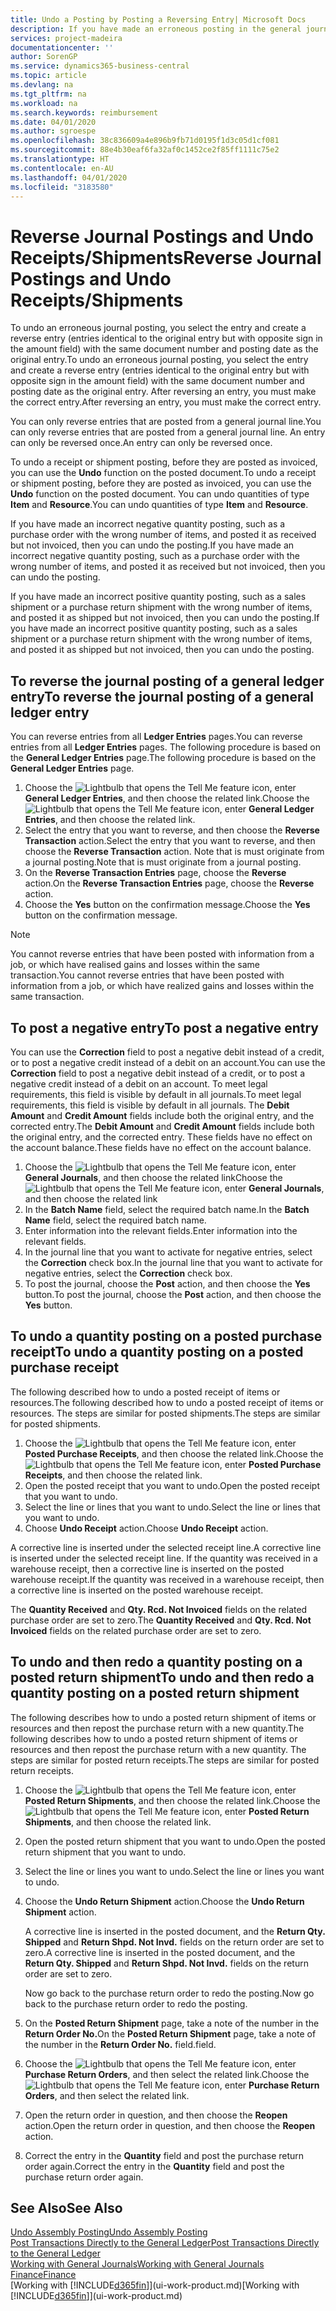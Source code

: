 ```yaml
---
title: Undo a Posting by Posting a Reversing Entry| Microsoft Docs
description: If you have made an erroneous posting in the general journal, then you can use the Reverse Transaction function to undo the posting with a correct audit trail.
services: project-madeira
documentationcenter: ''
author: SorenGP
ms.service: dynamics365-business-central
ms.topic: article
ms.devlang: na
ms.tgt_pltfrm: na
ms.workload: na
ms.search.keywords: reimbursement
ms.date: 04/01/2020
ms.author: sgroespe
ms.openlocfilehash: 38c836609a4e896b9fb71d0195f1d3c05d1cf081
ms.sourcegitcommit: 88e4b30eaf6fa32af0c1452ce2f85ff1111c75e2
ms.translationtype: HT
ms.contentlocale: en-AU
ms.lasthandoff: 04/01/2020
ms.locfileid: "3183580"
---
```

# <a name="reverse-journal-postings-and-undo-receiptsshipments"></a><span data-ttu-id="0d982-103">Reverse Journal Postings and Undo Receipts/Shipments</span><span class="sxs-lookup"><span data-stu-id="0d982-103">Reverse Journal Postings and Undo Receipts/Shipments</span></span>
<span data-ttu-id="0d982-104">To undo an erroneous journal posting, you select the entry and create a reverse entry (entries identical to the original entry but with opposite sign in the amount field) with the same document number and posting date as the original entry.</span><span class="sxs-lookup"><span data-stu-id="0d982-104">To undo an erroneous journal posting, you select the entry and create a reverse entry (entries identical to the original entry but with opposite sign in the amount field) with the same document number and posting date as the original entry.</span></span> <span data-ttu-id="0d982-105">After reversing an entry, you must make the correct entry.</span><span class="sxs-lookup"><span data-stu-id="0d982-105">After reversing an entry, you must make the correct entry.</span></span>

<span data-ttu-id="0d982-106">You can only reverse entries that are posted from a general journal line.</span><span class="sxs-lookup"><span data-stu-id="0d982-106">You can only reverse entries that are posted from a general journal line.</span></span> <span data-ttu-id="0d982-107">An entry can only be reversed once.</span><span class="sxs-lookup"><span data-stu-id="0d982-107">An entry can only be reversed once.</span></span>

<span data-ttu-id="0d982-108">To undo a receipt or shipment posting, before they are posted as invoiced, you can use the **Undo** function on the posted document.</span><span class="sxs-lookup"><span data-stu-id="0d982-108">To undo a receipt or shipment posting, before they are posted as invoiced, you can use the **Undo** function on the posted document.</span></span> <span data-ttu-id="0d982-109">You can undo quantities of type **Item** and **Resource**.</span><span class="sxs-lookup"><span data-stu-id="0d982-109">You can undo quantities of type **Item** and **Resource**.</span></span>

<span data-ttu-id="0d982-110">If you have made an incorrect negative quantity posting, such as a purchase order with the wrong number of items, and posted it as received but not invoiced, then you can undo the posting.</span><span class="sxs-lookup"><span data-stu-id="0d982-110">If you have made an incorrect negative quantity posting, such as a purchase order with the wrong number of items, and posted it as received but not invoiced, then you can undo the posting.</span></span>

<span data-ttu-id="0d982-111">If you have made an incorrect positive quantity posting, such as a sales shipment or a purchase return shipment with the wrong number of items, and posted it as shipped but not invoiced, then you can undo the posting.</span><span class="sxs-lookup"><span data-stu-id="0d982-111">If you have made an incorrect positive quantity posting, such as a sales shipment or a purchase return shipment with the wrong number of items, and posted it as shipped but not invoiced, then you can undo the posting.</span></span>   

## <a name="to-reverse-the-journal-posting-of-a-general-ledger-entry"></a><span data-ttu-id="0d982-112">To reverse the journal posting of a general ledger entry</span><span class="sxs-lookup"><span data-stu-id="0d982-112">To reverse the journal posting of a general ledger entry</span></span>
<span data-ttu-id="0d982-113">You can reverse entries from all **Ledger Entries** pages.</span><span class="sxs-lookup"><span data-stu-id="0d982-113">You can reverse entries from all **Ledger Entries** pages.</span></span> <span data-ttu-id="0d982-114">The following procedure is based on the **General Ledger Entries** page.</span><span class="sxs-lookup"><span data-stu-id="0d982-114">The following procedure is based on the **General Ledger Entries** page.</span></span>
1. <span data-ttu-id="0d982-115">Choose the ![Lightbulb that opens the Tell Me feature](media/ui-search/search_small.png "Tell me what you want to do") icon, enter **General Ledger Entries**, and then choose the related link.</span><span class="sxs-lookup"><span data-stu-id="0d982-115">Choose the ![Lightbulb that opens the Tell Me feature](media/ui-search/search_small.png "Tell me what you want to do") icon, enter **General Ledger Entries**, and then choose the related link.</span></span>
2. <span data-ttu-id="0d982-116">Select the entry that you want to reverse, and then choose the **Reverse Transaction** action.</span><span class="sxs-lookup"><span data-stu-id="0d982-116">Select the entry that you want to reverse, and then choose the **Reverse Transaction** action.</span></span> <span data-ttu-id="0d982-117">Note that is must originate from a journal posting.</span><span class="sxs-lookup"><span data-stu-id="0d982-117">Note that is must originate from a journal posting.</span></span>
3. <span data-ttu-id="0d982-118">On the **Reverse Transaction Entries** page, choose the **Reverse** action.</span><span class="sxs-lookup"><span data-stu-id="0d982-118">On the **Reverse Transaction Entries** page, choose the **Reverse** action.</span></span>
4. <span data-ttu-id="0d982-119">Choose the **Yes** button on the confirmation message.</span><span class="sxs-lookup"><span data-stu-id="0d982-119">Choose the **Yes** button on the confirmation message.</span></span>

> [!NOTE]
> <span data-ttu-id="0d982-120">You cannot reverse entries that have been posted with information from a job, or which have realised gains and losses within the same transaction.</span><span class="sxs-lookup"><span data-stu-id="0d982-120">You cannot reverse entries that have been posted with information from a job, or which have realized gains and losses within the same transaction.</span></span>

## <a name="to-post-a-negative-entry"></a><span data-ttu-id="0d982-121">To post a negative entry</span><span class="sxs-lookup"><span data-stu-id="0d982-121">To post a negative entry</span></span>  
<span data-ttu-id="0d982-122">You can use the **Correction** field to post a negative debit instead of a credit, or to post a negative credit instead of a debit on an account.</span><span class="sxs-lookup"><span data-stu-id="0d982-122">You can use the **Correction** field to post a negative debit instead of a credit, or to post a negative credit instead of a debit on an account.</span></span> <span data-ttu-id="0d982-123">To meet legal requirements, this field is visible by default in all journals.</span><span class="sxs-lookup"><span data-stu-id="0d982-123">To meet legal requirements, this field is visible by default in all journals.</span></span> <span data-ttu-id="0d982-124">The **Debit Amount** and **Credit Amount** fields include both the original entry, and the corrected entry.</span><span class="sxs-lookup"><span data-stu-id="0d982-124">The **Debit Amount** and **Credit Amount** fields include both the original entry, and the corrected entry.</span></span> <span data-ttu-id="0d982-125">These fields have no effect on the account balance.</span><span class="sxs-lookup"><span data-stu-id="0d982-125">These fields have no effect on the account balance.</span></span>  

1.  <span data-ttu-id="0d982-126">Choose the ![Lightbulb that opens the Tell Me feature](media/ui-search/search_small.png "Tell me what you want to do") icon, enter **General Journals**, and then choose the related link</span><span class="sxs-lookup"><span data-stu-id="0d982-126">Choose the ![Lightbulb that opens the Tell Me feature](media/ui-search/search_small.png "Tell me what you want to do") icon, enter **General Journals**, and then choose the related link</span></span>  
2.  <span data-ttu-id="0d982-127">In the **Batch Name** field, select the required batch name.</span><span class="sxs-lookup"><span data-stu-id="0d982-127">In the **Batch Name** field, select the required batch name.</span></span>  
3.  <span data-ttu-id="0d982-128">Enter information into the relevant fields.</span><span class="sxs-lookup"><span data-stu-id="0d982-128">Enter information into the relevant fields.</span></span>  
4.  <span data-ttu-id="0d982-129">In the journal line that you want to activate for negative entries, select the **Correction** check box.</span><span class="sxs-lookup"><span data-stu-id="0d982-129">In the journal line that you want to activate for negative entries, select the **Correction** check box.</span></span>  
5.  <span data-ttu-id="0d982-130">To post the journal, choose the **Post** action, and then choose the **Yes** button.</span><span class="sxs-lookup"><span data-stu-id="0d982-130">To post the journal, choose the **Post** action, and then choose the **Yes** button.</span></span>

## <a name="to-undo-a-quantity-posting-on-a-posted-purchase-receipt"></a><span data-ttu-id="0d982-131">To undo a quantity posting on a posted purchase receipt</span><span class="sxs-lookup"><span data-stu-id="0d982-131">To undo a quantity posting on a posted purchase receipt</span></span>  
<span data-ttu-id="0d982-132">The following described how to undo a posted receipt of items or resources.</span><span class="sxs-lookup"><span data-stu-id="0d982-132">The following described how to undo a posted receipt of items or resources.</span></span> <span data-ttu-id="0d982-133">The steps are similar for posted shipments.</span><span class="sxs-lookup"><span data-stu-id="0d982-133">The steps are similar for posted shipments.</span></span>

1.  <span data-ttu-id="0d982-134">Choose the ![Lightbulb that opens the Tell Me feature](media/ui-search/search_small.png "Tell me what you want to do") icon, enter **Posted Purchase Receipts**, and then choose the related link.</span><span class="sxs-lookup"><span data-stu-id="0d982-134">Choose the ![Lightbulb that opens the Tell Me feature](media/ui-search/search_small.png "Tell me what you want to do") icon, enter **Posted Purchase Receipts**, and then choose the related link.</span></span>  
2.  <span data-ttu-id="0d982-135">Open the posted receipt that you want to undo.</span><span class="sxs-lookup"><span data-stu-id="0d982-135">Open the posted receipt that you want to undo.</span></span>  
3.  <span data-ttu-id="0d982-136">Select the line or lines that you want to undo.</span><span class="sxs-lookup"><span data-stu-id="0d982-136">Select the line or lines that you want to undo.</span></span>  
4.  <span data-ttu-id="0d982-137">Choose **Undo Receipt** action.</span><span class="sxs-lookup"><span data-stu-id="0d982-137">Choose **Undo Receipt** action.</span></span>

<span data-ttu-id="0d982-138">A corrective line is inserted under the selected receipt line.</span><span class="sxs-lookup"><span data-stu-id="0d982-138">A corrective line is inserted under the selected receipt line.</span></span> <span data-ttu-id="0d982-139">If the quantity was received in a warehouse receipt, then a corrective line is inserted on the posted warehouse receipt.</span><span class="sxs-lookup"><span data-stu-id="0d982-139">If the quantity was received in a warehouse receipt, then a corrective line is inserted on the posted warehouse receipt.</span></span>  

<span data-ttu-id="0d982-140">The **Quantity Received** and **Qty. Rcd. Not Invoiced** fields on the related purchase order are set to zero.</span><span class="sxs-lookup"><span data-stu-id="0d982-140">The **Quantity Received** and **Qty. Rcd. Not Invoiced** fields on the related purchase order are set to zero.</span></span>

## <a name="to-undo-and-then-redo-a-quantity-posting-on-a-posted-return-shipment"></a><span data-ttu-id="0d982-141">To undo and then redo a quantity posting on a posted return shipment</span><span class="sxs-lookup"><span data-stu-id="0d982-141">To undo and then redo a quantity posting on a posted return shipment</span></span>
<span data-ttu-id="0d982-142">The following describes how to undo a posted return shipment of items or resources and then repost the purchase return with a new quantity.</span><span class="sxs-lookup"><span data-stu-id="0d982-142">The following describes how to undo a posted return shipment of items or resources and then repost the purchase return with a new quantity.</span></span> <span data-ttu-id="0d982-143">The steps are similar for posted return receipts.</span><span class="sxs-lookup"><span data-stu-id="0d982-143">The steps are similar for posted return receipts.</span></span>

1.  <span data-ttu-id="0d982-144">Choose the ![Lightbulb that opens the Tell Me feature](media/ui-search/search_small.png "Tell me what you want to do") icon, enter **Posted Return Shipments**, and then choose the related link.</span><span class="sxs-lookup"><span data-stu-id="0d982-144">Choose the ![Lightbulb that opens the Tell Me feature](media/ui-search/search_small.png "Tell me what you want to do") icon, enter **Posted Return Shipments**, and then choose the related link.</span></span>  
2.  <span data-ttu-id="0d982-145">Open the posted return shipment that you want to undo.</span><span class="sxs-lookup"><span data-stu-id="0d982-145">Open the posted return shipment that you want to undo.</span></span>
3. <span data-ttu-id="0d982-146">Select the line or lines you want to undo.</span><span class="sxs-lookup"><span data-stu-id="0d982-146">Select the line or lines you want to undo.</span></span>  

4.  <span data-ttu-id="0d982-147">Choose the **Undo Return Shipment** action.</span><span class="sxs-lookup"><span data-stu-id="0d982-147">Choose the **Undo Return Shipment** action.</span></span>  

    <span data-ttu-id="0d982-148">A corrective line is inserted in the posted document, and the **Return Qty. Shipped** and **Return Shpd. Not Invd.** fields on the return order are set to zero.</span><span class="sxs-lookup"><span data-stu-id="0d982-148">A corrective line is inserted in the posted document, and the **Return Qty. Shipped** and **Return Shpd. Not Invd.** fields on the return order are set to zero.</span></span>  

    <span data-ttu-id="0d982-149">Now go back to the purchase return order to redo the posting.</span><span class="sxs-lookup"><span data-stu-id="0d982-149">Now go back to the purchase return order to redo the posting.</span></span>  

5.  <span data-ttu-id="0d982-150">On the **Posted Return Shipment** page, take a note of the number in the **Return Order No.**</span><span class="sxs-lookup"><span data-stu-id="0d982-150">On the **Posted Return Shipment** page, take a note of the number in the **Return Order No.**</span></span> <span data-ttu-id="0d982-151">field.</span><span class="sxs-lookup"><span data-stu-id="0d982-151">field.</span></span>  
6.  <span data-ttu-id="0d982-152">Choose the ![Lightbulb that opens the Tell Me feature](media/ui-search/search_small.png "Tell me what you want to do") icon, enter **Purchase Return Orders**, and then select the related link.</span><span class="sxs-lookup"><span data-stu-id="0d982-152">Choose the ![Lightbulb that opens the Tell Me feature](media/ui-search/search_small.png "Tell me what you want to do") icon, enter **Purchase Return Orders**, and then select the related link.</span></span>  
7.  <span data-ttu-id="0d982-153">Open the return order in question, and then choose the **Reopen** action.</span><span class="sxs-lookup"><span data-stu-id="0d982-153">Open the return order in question, and then choose the **Reopen** action.</span></span>  
8.  <span data-ttu-id="0d982-154">Correct the entry in the **Quantity** field and post the purchase return order again.</span><span class="sxs-lookup"><span data-stu-id="0d982-154">Correct the entry in the **Quantity** field and post the purchase return order again.</span></span>  

## <a name="see-also"></a><span data-ttu-id="0d982-155">See Also</span><span class="sxs-lookup"><span data-stu-id="0d982-155">See Also</span></span>
[<span data-ttu-id="0d982-156">Undo Assembly Posting</span><span class="sxs-lookup"><span data-stu-id="0d982-156">Undo Assembly Posting</span></span>](assembly-how-to-undo-assembly-posting.md)  
[<span data-ttu-id="0d982-157">Post Transactions Directly to the General Ledger</span><span class="sxs-lookup"><span data-stu-id="0d982-157">Post Transactions Directly to the General Ledger</span></span>](finance-how-post-transactions-directly.md)  
[<span data-ttu-id="0d982-158">Working with General Journals</span><span class="sxs-lookup"><span data-stu-id="0d982-158">Working with General Journals</span></span>](ui-work-general-journals.md)  
[<span data-ttu-id="0d982-159">Finance</span><span class="sxs-lookup"><span data-stu-id="0d982-159">Finance</span></span>](finance.md)  
<span data-ttu-id="0d982-160">[Working with [!INCLUDE[d365fin](includes/d365fin_md.md)]](ui-work-product.md)</span><span class="sxs-lookup"><span data-stu-id="0d982-160">[Working with [!INCLUDE[d365fin](includes/d365fin_md.md)]](ui-work-product.md)</span></span>  
